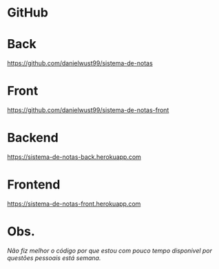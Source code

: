 # GitHub

# Back
https://github.com/danielwust99/sistema-de-notas
# Front
https://github.com/danielwust99/sistema-de-notas-front

# Backend

https://sistema-de-notas-back.herokuapp.com

# Frontend

https://sistema-de-notas-front.herokuapp.com

# Obs.
*Não fiz melhor o código por que estou com pouco tempo disponivel por questões pessoais está semana.*
